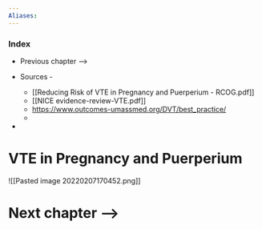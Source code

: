 ```yaml
---
Aliases: 
---
```

### Index
- Previous chapter -->
- Sources -
	- [[Reducing Risk of VTE in Pregnancy and Puerperium - RCOG.pdf]]
	- [[NICE evidence-review-VTE.pdf]]
	- https://www.outcomes-umassmed.org/DVT/best_practice/
	- 

- 
# VTE in Pregnancy and Puerperium

![[Pasted image 20220207170452.png]]


# Next chapter --> 